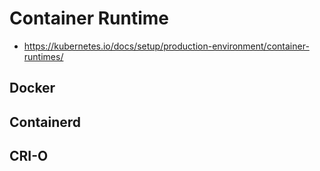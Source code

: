 # Container Runtime

* https://kubernetes.io/docs/setup/production-environment/container-runtimes/

## Docker

## Containerd

## CRI-O
